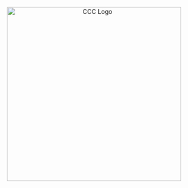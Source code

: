 <p align="center">
    <a href="https://api-doc.ccc.uno/?version=latest" target="_blank">
        <img src="https://app.ccc.uno/images/LogoCCC-Landscape.png?v=2" width="400" alt="CCC Logo">
    </a>
</p>

